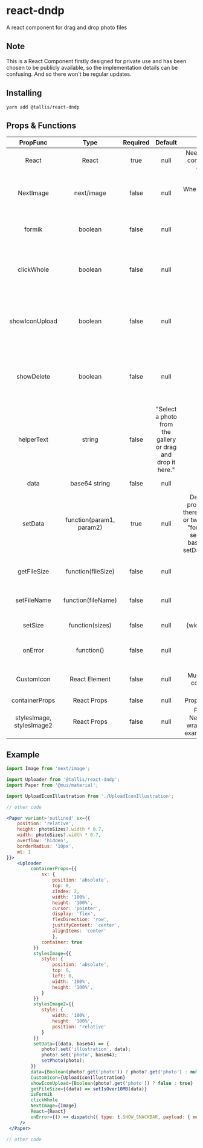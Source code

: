 # react-dndp

A react component for drag and drop photo files

## Note
This is a React Component firstly designed for private use and has been chosen to be publicly available, so the implementation details can be confusing. And so there won't be regular updates.

## Installing
```
yarn add @tallis/react-dndp
```

## Props & Functions

| PropFunc | Type | Required  | Default | Note | Purpose | 
| :-----:  | :-:  |    :-:    | :-:     | :-:  | :-: |
| React | React | true | null | Needed for the component to operate | |
| NextImage | next/image | false | null | When it is a Next Project | To replace basic <img /> tag for showing uploaded photo | 
| formik | boolean | false | null | | To set the return data for setData prop | 
| clickWhole | boolean | false | null | | If it true, the whole drag and drop area will be clickable | 
| showIconUpload | boolean | false | null |  | Used to toggle displaying placeholder for drag&drop area | 
| showDelete | boolean | false | null | | If true, there will be a delete icon when the photo has been uploaded |
| helperText | string | false | "Select a photo from the gallery or drag and drop it here." | | Helpertext for the area |
| data | base64 string | false | null | | Displayed photo | 
| setData | function(param1, param2) | true | null | Depends on prop "formik", there can be one or two params. If "formik", then setData(file, base64), else setData(base64) | 
| getFileSize | function(fileSize) | false | null | | Used to get the size of photo in Bytes | 
| setFileName | function(fileName) | false | null | | Used to get the name of photo |
| setSize | function(sizes) | false | null | {width, height} | Get the dimensions of photo | 
| onError | function() | false | null | | Callback when there is an error | 
| CustomIcon | React Element | false | null | Must be react component | Be displayed when there is no photo | 
| containerProps | React Props | false | null | Props for <Grid /> - MUI | |
| stylesImage, stylesImage2 | React Props | false | null | Props for NextImage's wrappers (see example below) | 

## Example
```jsx
import Image from 'next/image';

import Uploader from '@tallis/react-dndp';
import Paper from '@mui/material';

import UploadIconIllustration from './UploadIconIllustration';

// other code

<Paper variant='outlined' sx={{
    position: 'relative',
    height: photoSizes?.width * 0.7,
    width: photoSizes?.width * 0.7,
    overflow: 'hidden',
    borderRadius: '10px',
    mt: 1
}}>
    <Uploader
         containerProps={{
             sx: {
                 position: 'absolute',
                 top: 0,
                 zIndex: 2,
                 width: '100%',
                 height: '100%',
                 cursor: 'pointer',
                 display: 'flex',
                 flexDirection: 'row',
                 justifyContent: 'center',
                 alignItems: 'center'
                 },
             container: true
          }}
          stylesImage={{
             style: {
                 position: 'absolute',
                 top: 0,
                 left: 0,
                 width: '100%',
                 height: '100%',
             }
          }}
          stylesImage2={{
             style: {
                 width: '100%',
                 height: '100%',
                 position: 'relative'
             }
          }}
          setData={(data, base64) => {
             photo?.set('illustration', data);
             photo?.set('photo', base64);
             setPhoto(photo);
         }}
         data={Boolean(photo?.get('photo')) ? photo?.get('photo') : null}
         CustomIcon={UploadIconIllustration}
         showIconUpload={Boolean(photo?.get('photo')) ? false : true}
         getFileSize={(data) => setIsOver10MB(data)}
         isFormik
         clickWhole
         NextImage={Image}
         React={React}
         onError={() => dispatch({ type: t.SHOW_SNACKBAR, payload: { message: 'Only image file is allowed', type: 'error' } })}
     />
 </Paper>

// other code
```
